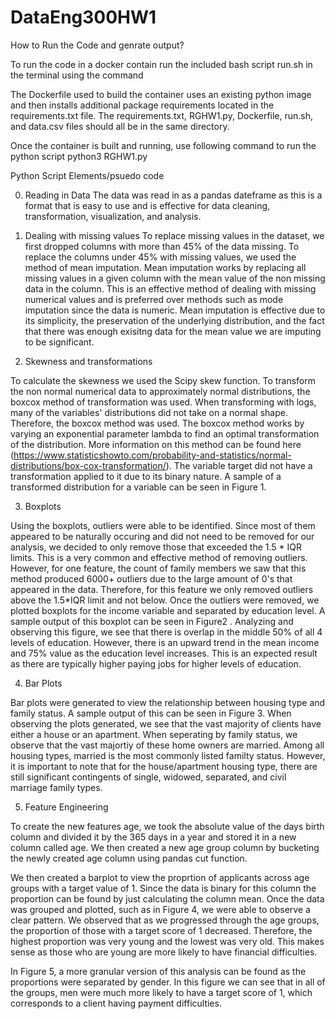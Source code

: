 # DataEng300HW1

How to Run the Code and genrate output?

To run the code in a docker contain run the included bash script 
run.sh in the terminal using the command 

The Dockerfile used to build the container uses an existing python image and then installs additional package requirements located in the requirements.txt file. The requirements.txt, RGHW1.py, Dockerfile, run.sh, and data.csv files should all be in the same directory.

Once the container is built and running, use following command to run the python script
python3 RGHW1.py


Python Script Elements/psuedo code

0. Reading in Data
The data was read in as a pandas dateframe as this is a format that is easy to use and is effective for data cleaning, transformation, visualization, and analysis.

1. Dealing with missing values
To replace missing values in the dataset, we first dropped columns with more than 45% of the data missing. To replace the columns under 45% with missing values, we used the method of mean imputation. Mean imputation works by replacing all missing values in a given column with the mean value of the non missing data in the column. This is an effective method of dealing with missing numerical values and is preferred over methods such as mode imputation since the data is numeric. Mean imputation is effective due to its simplicity, the preservation of the underlying distribution, and the fact that there was enough exisitng data for the mean value we are imputing to be significant.

2. Skewness and transformations

To calculate the skewness we used the Scipy skew function. To transform the non normal numerical data to approximately normal distributions, the boxcox method of transformation was used. When transforming with logs, many of the variables' distributions did not take on a normal shape. Therefore, the boxcox method was used. The boxcox method works by varying an exponential parameter lambda to find an optimal transformation of the distribution. More information on this method can be found here (https://www.statisticshowto.com/probability-and-statistics/normal-distributions/box-cox-transformation/). The variable target did not have a transformation applied to it due to its binary nature. A sample of a transformed distribution for a variable can be seen in Figure 1. 

3. Boxplots

Using the boxplots, outliers were able to be identified. Since most of them appeared to be naturally occuring and did not need to be removed for our analysis, we decided to only remove those that exceeded the 1.5 * IQR limits. This is a very common and effective method of removing outliers. However, for one feature, the count of family members we saw that this method produced 6000+ outliers due to the large amount of 0's that appeared in the data. Therefore, for this feature we only removed outliers above the 1.5*IQR limit and not below. Once the outliers were removed, we plotted boxplots for the income variable and separated by education level. A sample output of this boxplot can be seen in Figure2 . Analyzing and observing this figure, we see that there is overlap in the middle 50% of all 4 levels of education. However, there is an upward trend in the mean income and 75% value as the education level increases. This is an expected result as there are typically higher paying jobs for higher levels of education.

4. Bar Plots

Bar plots were generated to view the relationship between housing type and family status. A sample output of this can be seen in Figure 3. When observing the plots generated, we see that the vast majority of clients have either a house or an apartment. When seperating by family status, we observe that the vast majortiy of these home owners are married. Among all housing types, married is the most commonly listed familty status. However, it is important to note that for the house/apartment housing type, there are still significant contingents of single, widowed, separated, and civil marriage family types.

5. Feature Engineering

To create the new features age, we took the absolute value of the days birth column and divided it by the 365 days in a year and stored it in a new column called age. We then created a new age group column by bucketing the newly created age column using pandas cut function.

We then created a barplot to view the proprtion of applicants across age groups with a target value of 1. Since the data is binary for this column the proportion can be found by just calculating the column mean. Once the data was grouped and plotted, such as in Figure 4, we were able to observe a clear pattern. We observed that as we progressed through the age groups, the proportion of those with a target score of 1 decreased. Therefore, the highest proportion was very young and the lowest was very old. This makes sense as those who are young are more likely to have financial difficulties.

In Figure 5, a more granular version of this analysis can be found as the proportions were separated by gender. In this figure we can see that in all of the groups, men were much more likely to have a target score of 1, which corresponds to a client having payment difficulties. 






